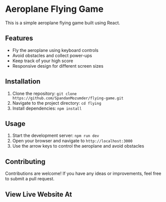 # Aeroplane Flying Game

This is a simple aeroplane flying game built using React.

## Features

- Fly the aeroplane using keyboard controls
- Avoid obstacles and collect power-ups
- Keep track of your high score
- Responsive design for different screen sizes

## Installation

1. Clone the repository: `git clone https://github.com/SpandanMozumder/flying-game.git`
2. Navigate to the project directory: `cd flying`
3. Install dependencies: `npm install`

## Usage

1. Start the development server: `npm run dev`
2. Open your browser and navigate to `http://localhost:3000`
3. Use the arrow keys to control the aeroplane and avoid obstacles

## Contributing

Contributions are welcome! If you have any ideas or improvements, feel free to submit a pull request.

## View Live Website At


